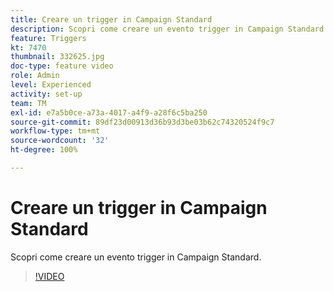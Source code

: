 ```yaml
---
title: Creare un trigger in Campaign Standard
description: Scopri come creare un evento trigger in Campaign Standard.
feature: Triggers
kt: 7470
thumbnail: 332625.jpg
doc-type: feature video
role: Admin
level: Experienced
activity: set-up
team: TM
exl-id: e7a5b0ce-a73a-4017-a4f9-a28f6c5ba250
source-git-commit: 89df23d00913d36b93d3be03b62c74320524f9c7
workflow-type: tm+mt
source-wordcount: '32'
ht-degree: 100%

---
```


# Creare un trigger in Campaign Standard

Scopri come creare un evento trigger in Campaign Standard.

>[!VIDEO](https://video.tv.adobe.com/v/332625?quality=12&learn=on)
